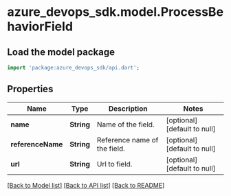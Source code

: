 # azure_devops_sdk.model.ProcessBehaviorField

## Load the model package
```dart
import 'package:azure_devops_sdk/api.dart';
```

## Properties
Name | Type | Description | Notes
------------ | ------------- | ------------- | -------------
**name** | **String** | Name of the field. | [optional] [default to null]
**referenceName** | **String** | Reference name of the field. | [optional] [default to null]
**url** | **String** | Url to field. | [optional] [default to null]

[[Back to Model list]](../README.md#documentation-for-models) [[Back to API list]](../README.md#documentation-for-api-endpoints) [[Back to README]](../README.md)


